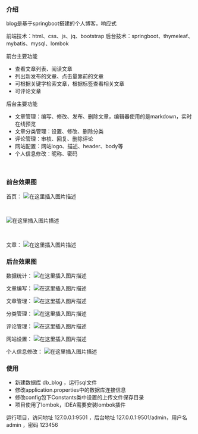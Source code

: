 ### 介绍
blog是基于springboot搭建的个人博客，响应式

前端技术：html、css、js、jq、bootstrap
后台技术：springboot、thymeleaf、mybatis、mysql、lombok
&nbsp;

前台主要功能
- 查看文章列表、阅读文章
- 列出新发布的文章、点击量靠前的文章
- 可根据关键字检索文章，根据标签查看相关文章
- 可评论文章
&nbsp;

后台主要功能
- 文章管理：编写、修改、发布、删除文章，编辑器使用的是markdown，实时在线预览
- 文章分类管理：设置、修改、删除分类
- 评论管理：审核、回复、删除评论
- 网站配置：网站logo、描述、header、body等
- 个人信息修改：昵称、密码

&nbsp;

### 前台效果图
首页：
![在这里插入图片描述](https://img-blog.csdnimg.cn/20200627214559401.PNG?x-oss-process=image/watermark,type_ZmFuZ3poZW5naGVpdGk,shadow_10,text_aHR0cHM6Ly9ibG9nLmNzZG4ubmV0L2NoeV8xODg4MzcwMTE2MQ==,size_16,color_FFFFFF,t_70)

&nbsp;

![在这里插入图片描述](https://img-blog.csdnimg.cn/20200627214647236.PNG?x-oss-process=image/watermark,type_ZmFuZ3poZW5naGVpdGk,shadow_10,text_aHR0cHM6Ly9ibG9nLmNzZG4ubmV0L2NoeV8xODg4MzcwMTE2MQ==,size_16,color_FFFFFF,t_70)

&nbsp;

文章：
![在这里插入图片描述](https://img-blog.csdnimg.cn/20200627214736429.PNG?x-oss-process=image/watermark,type_ZmFuZ3poZW5naGVpdGk,shadow_10,text_aHR0cHM6Ly9ibG9nLmNzZG4ubmV0L2NoeV8xODg4MzcwMTE2MQ==,size_16,color_FFFFFF,t_70)
&nbsp;

### 后台效果图
数据统计：
![在这里插入图片描述](https://img-blog.csdnimg.cn/2020062721483615.PNG?x-oss-process=image/watermark,type_ZmFuZ3poZW5naGVpdGk,shadow_10,text_aHR0cHM6Ly9ibG9nLmNzZG4ubmV0L2NoeV8xODg4MzcwMTE2MQ==,size_16,color_FFFFFF,t_70)
&nbsp;

文章编写：
![在这里插入图片描述](https://img-blog.csdnimg.cn/20200627214912299.PNG?x-oss-process=image/watermark,type_ZmFuZ3poZW5naGVpdGk,shadow_10,text_aHR0cHM6Ly9ibG9nLmNzZG4ubmV0L2NoeV8xODg4MzcwMTE2MQ==,size_16,color_FFFFFF,t_70)
&nbsp;

文章管理：
![在这里插入图片描述](https://img-blog.csdnimg.cn/20200627214941333.PNG?x-oss-process=image/watermark,type_ZmFuZ3poZW5naGVpdGk,shadow_10,text_aHR0cHM6Ly9ibG9nLmNzZG4ubmV0L2NoeV8xODg4MzcwMTE2MQ==,size_16,color_FFFFFF,t_70)
&nbsp;

分类管理：
![在这里插入图片描述](https://img-blog.csdnimg.cn/20200627215008600.PNG?x-oss-process=image/watermark,type_ZmFuZ3poZW5naGVpdGk,shadow_10,text_aHR0cHM6Ly9ibG9nLmNzZG4ubmV0L2NoeV8xODg4MzcwMTE2MQ==,size_16,color_FFFFFF,t_70)
&nbsp;

评论管理：
![在这里插入图片描述](https://img-blog.csdnimg.cn/20200627215044775.PNG?x-oss-process=image/watermark,type_ZmFuZ3poZW5naGVpdGk,shadow_10,text_aHR0cHM6Ly9ibG9nLmNzZG4ubmV0L2NoeV8xODg4MzcwMTE2MQ==,size_16,color_FFFFFF,t_70)
&nbsp;

网站设置：
![在这里插入图片描述](https://img-blog.csdnimg.cn/20200627215107815.PNG?x-oss-process=image/watermark,type_ZmFuZ3poZW5naGVpdGk,shadow_10,text_aHR0cHM6Ly9ibG9nLmNzZG4ubmV0L2NoeV8xODg4MzcwMTE2MQ==,size_16,color_FFFFFF,t_70)
&nbsp;

个人信息修改：
![在这里插入图片描述](https://img-blog.csdnimg.cn/20200627215327607.PNG?x-oss-process=image/watermark,type_ZmFuZ3poZW5naGVpdGk,shadow_10,text_aHR0cHM6Ly9ibG9nLmNzZG4ubmV0L2NoeV8xODg4MzcwMTE2MQ==,size_16,color_FFFFFF,t_70)
&nbsp;

### 使用
- 新建数据库 db_blog ，运行sql文件
- 修改application.properties中的数据库连接信息
- 修改config包下Constants类中设置的上传文件保存目录
- 项目使用了lombok，IDEA需要安装lombok插件

运行项目，访问地址 127.0.0.1:9501 ，后台地址 127.0.0.1:9501/admin，用户名 admin ，密码 123456



